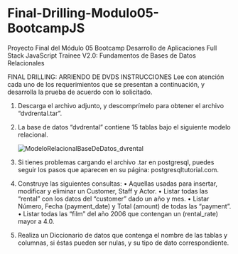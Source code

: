 # Final-Drilling-Modulo05-BootcampJS
Proyecto Final del Módulo 05 Bootcamp Desarrollo de Aplicaciones Full Stack JavaScript Trainee V2.0: Fundamentos de Bases de Datos Relacionales

FINAL DRILLING: ARRIENDO DE DVDS
INSTRUCCIONES
Lee con atención cada uno de los requerimientos que se presentan a continuación, y desarrolla
la prueba de acuerdo con lo solicitado.
1. Descarga el archivo adjunto, y descomprímelo para obtener el archivo “dvdrental.tar”.
2. La base de datos “dvdrental” contiene 15 tablas bajo el siguiente modelo relacional.

   ![ModeloRelacionalBaseDeDatos_dvrental](https://github.com/Isabel-de-la-Cuadra/Final-Drilling-Modulo05-BootcampJS/assets/98339177/354bf161-7749-4121-bf2e-17acedabffa7)


4. Si tienes problemas cargando el archivo .tar en postgresql, puedes seguir los pasos que
aparecen en su página: postgresqltutorial.com.
5. Construye las siguientes consultas:
• Aquellas usadas para insertar, modificar y eliminar un Customer, Staff y Actor.
• Listar todas las “rental” con los datos del “customer” dado un año y mes.
• Listar Número, Fecha (payment_date) y Total (amount) de todas las “payment”.
• Listar todas las “film” del año 2006 que contengan un (rental_rate) mayor a 4.0.
6. Realiza un Diccionario de datos que contenga el nombre de las tablas y columnas, si
éstas pueden ser nulas, y su tipo de dato correspondiente.
